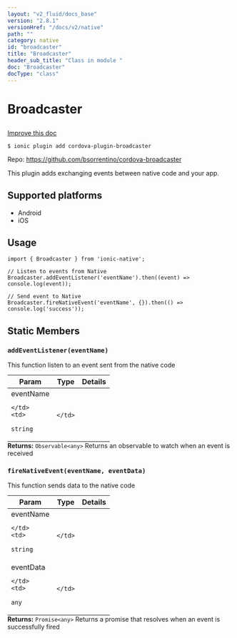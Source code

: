```yaml
---
layout: "v2_fluid/docs_base"
version: "2.8.1"
versionHref: "/docs/v2/native"
path: ""
category: native
id: "broadcaster"
title: "Broadcaster"
header_sub_title: "Class in module "
doc: "Broadcaster"
docType: "class"
---
```








<h1 class="api-title">
  
  Broadcaster
  

  

  </h1>

<a class="improve-v2-docs" href="http://github.com/driftyco/ionic-native/edit/master/src/plugins/broadcaster.ts#L1">
  Improve this doc
</a>



<!-- decorators -->





<pre><code>$ ionic plugin add cordova-plugin-broadcaster</code></pre>
<p>Repo:
  <a href="https://github.com/bsorrentino/cordova-broadcaster">
    https://github.com/bsorrentino/cordova-broadcaster
  </a>
</p>

<!-- description -->

<p>This plugin adds exchanging events between native code and your app.</p>


<!-- @platforms tag -->
<h2>Supported platforms</h2>

<ul>
  <li>Android</li><li>iOS</li>
</ul>

<!-- @platforms tag end -->


<!-- if doc.decorators -->

<!-- @usage tag -->

<h2>Usage</h2>

<pre><code>import { Broadcaster } from &#39;ionic-native&#39;;

// Listen to events from Native
Broadcaster.addEventListener(&#39;eventName&#39;).then((event) =&gt; console.log(event));

// Send event to Native
Broadcaster.fireNativeEvent(&#39;eventName&#39;, {}).then(() =&gt; console.log(&#39;success&#39;));
</code></pre>




<!-- @property tags -->


<h2>Static Members</h2>

<div id="addEventListener"></div>
<h3><code>addEventListener(eventName)</code>
  
</h3>




This function listen to an event sent from the native code


<table class="table param-table" style="margin:0;">
  <thead>
  <tr>
    <th>Param</th>
    <th>Type</th>
    <th>Details</th>
  </tr>
  </thead>
  <tbody>
  
  <tr>
    <td>
      eventName
      
      
    </td>
    <td>
      
<code>string</code>
    </td>
    <td>
      
      
    </td>
  </tr>
  
  </tbody>
</table>





<div class="return-value" markdown="1">
  <i class="icon ion-arrow-return-left"></i>
  <b>Returns:</b> 
<code>Observable&lt;any&gt;</code> Returns an observable to watch when an event is received
</div>



<div id="fireNativeEvent"></div>
<h3><code>fireNativeEvent(eventName,&nbsp;eventData)</code>
  
</h3>


This function sends data to the native code


<table class="table param-table" style="margin:0;">
  <thead>
  <tr>
    <th>Param</th>
    <th>Type</th>
    <th>Details</th>
  </tr>
  </thead>
  <tbody>
  
  <tr>
    <td>
      eventName
      
      
    </td>
    <td>
      
<code>string</code>
    </td>
    <td>
      
      
    </td>
  </tr>
  
  <tr>
    <td>
      eventData
      
      
    </td>
    <td>
      
<code>any</code>
    </td>
    <td>
      
      
    </td>
  </tr>
  
  </tbody>
</table>





<div class="return-value" markdown="1">
  <i class="icon ion-arrow-return-left"></i>
  <b>Returns:</b> 
<code>Promise&lt;any&gt;</code> Returns a promise that resolves when an event is successfully fired
</div>




<!-- methods on the class -->



<!-- other classes -->

<!-- end other classes -->

<!-- interfaces -->

<!-- end interfaces -->

<!-- related link --><!-- end content block -->


<!-- end body block -->

